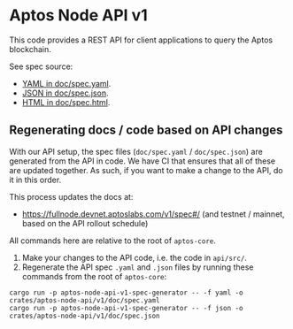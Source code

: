 # Aptos Node API v1

This code provides a REST API for client applications to query the Aptos blockchain.

See spec source:
- [YAML in doc/spec.yaml](doc/spec.yaml).
- [JSON in doc/spec.json](doc/spec.json).
- [HTML in doc/spec.html](doc/spec.html).

## Regenerating docs / code based on API changes
With our API setup, the spec files (`doc/spec.yaml` / `doc/spec.json`) are generated from the API in code. We have CI that ensures that all of these are updated together. As such, if you want to make a change to the API, do it in this order.

This process updates the docs at:
- https://fullnode.devnet.aptoslabs.com/v1/spec#/ (and testnet / mainnet, based on the API rollout schedule)

All commands here are relative to the root of `aptos-core`.

1. Make your changes to the API code, i.e. the code in `api/src/`.
2. Regenerate the API spec `.yaml` and `.json` files by running these commands from the root of `aptos-core`:
```
cargo run -p aptos-node-api-v1-spec-generator -- -f yaml -o crates/aptos-node-api/v1/doc/spec.yaml
cargo run -p aptos-node-api-v1-spec-generator -- -f json -o crates/aptos-node-api/v1/doc/spec.json
```


